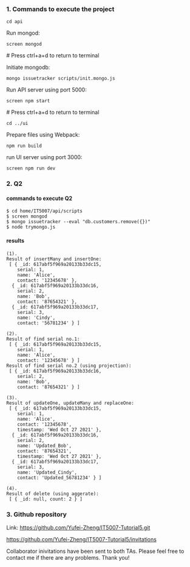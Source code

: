 ### 1. Commands to execute the project

```
cd api
```
Run mongod:
```
screen mongod
```
\# Press ctrl+a+d to return to terminal

Initiate mongodb:
```
mongo issuetracker scripts/init.mongo.js
```
Run API server using port 5000:
```
screen npm start
```
\# Press ctrl+a+d to return to terminal
```
cd ../ui
```
Prepare files using Webpack:
```
npm run build
```
run UI server using port 3000:
```
screen npm run dev
```

### 2. Q2

#### commands to execute Q2

```
$ cd home/IT5007/api/scripts
$ screen mongod
$ mongo issuetracker --eval "db.customers.remove({})"
$ node trymongo.js
```

#### results

```
(1).
Result of insertMany and insertOne:
 [ { _id: 617abf5f969a20133b33dc15,
    serial: 1,
    name: 'Alice',
    contact: '12345678' },
  { _id: 617abf5f969a20133b33dc16,
    serial: 2,
    name: 'Bob',
    contact: '87654321' },
  { _id: 617abf5f969a20133b33dc17,
    serial: 3,
    name: 'Cindy',
    contact: '56781234' } ]

(2).    
Result of find serial no.1:
 [ { _id: 617abf5f969a20133b33dc15,
    serial: 1,
    name: 'Alice',
    contact: '12345678' } ]
Result of find serial no.2 (using projection):
 [ { _id: 617abf5f969a20133b33dc16,
    serial: 2,
    name: 'Bob',
    contact: '87654321' } ]

(3).
Result of updateOne, updateMany and replaceOne:
 [ { _id: 617abf5f969a20133b33dc15,
    serial: 1,
    name: 'Alice',
    contact: '12345678',
    timestamp: 'Wed Oct 27 2021' },
  { _id: 617abf5f969a20133b33dc16,
    serial: 2,
    name: 'Updated_Bob',
    contact: '87654321',
    timestamp: 'Wed Oct 27 2021' },
  { _id: 617abf5f969a20133b33dc17,
    serial: 3,
    name: 'Updated_Cindy',
    contact: 'Updated_56781234' } ]

(4).    
Result of delete (using aggerate):
 [ { _id: null, count: 2 } ]
```

### 3. Github repository

Link: https://github.com/Yufei-Zheng/IT5007-Tutorial5.git

https://github.com/Yufei-Zheng/IT5007-Tutorial5/invitations

Collaborator inivitations have been sent to both TAs. Please feel free to contact me if there are any problems. Thank you!

